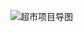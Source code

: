 ![超市项目导图](https://note.youdao.com/yws/api/personal/file/9693e3943065315270cfd145bed4e68c?method=download&shareKey=de1c18033ffad9b36ba4e297bf4c4621"超市项目流程图")
